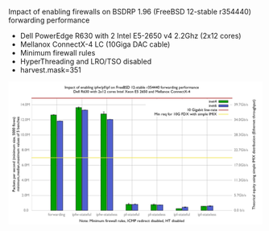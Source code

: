 Impact of enabling firewalls on BSDRP 1.96 (FreeBSD 12-stable r354440) forwarding performance
  - Dell PowerEdge R630 with 2 Intel E5-2650 v4 2.2Ghz (2x12 cores)
  - Mellanox ConnectX-4 LC (10Giga DAC cable)
  - Minimum firewall rules
  - HyperThreading and LRO/TSO disabled
  - harvest.mask=351

![Impact of enabling firewalls on BSDRP 1.96 forwarding performance](graph.png)
